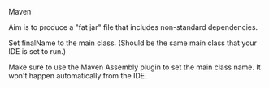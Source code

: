 Maven

Aim is to produce a "fat jar" file that includes non-standard dependencies.

Set finalName to the main class.
(Should be the same main class that your IDE is set to run.)

Make sure to use the Maven Assembly plugin to set the main class name.
It won't happen automatically from the IDE.

